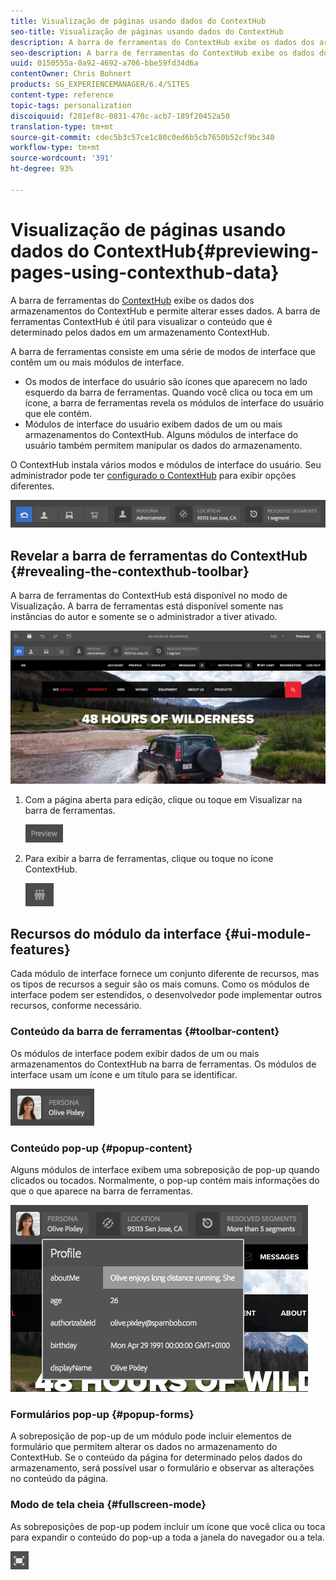 ```yaml
---
title: Visualização de páginas usando dados do ContextHub
seo-title: Visualização de páginas usando dados do ContextHub
description: A barra de ferramentas do ContextHub exibe os dados dos armazenamentos do ContextHub, permite alterar esses dados e é útil para visualizar o conteúdo
seo-description: A barra de ferramentas do ContextHub exibe os dados dos armazenamentos do ContextHub, permite alterar esses dados e é útil para visualizar o conteúdo
uuid: 0150555a-0a92-4692-a706-bbe59fd34d6a
contentOwner: Chris Bohnert
products: SG_EXPERIENCEMANAGER/6.4/SITES
content-type: reference
topic-tags: personalization
discoiquuid: f281ef8c-0831-470c-acb7-189f20452a50
translation-type: tm+mt
source-git-commit: cdec5b3c57ce1c80c0ed6b5cb7650b52cf9bc340
workflow-type: tm+mt
source-wordcount: '391'
ht-degree: 93%

---
```



# Visualização de páginas usando dados do ContextHub{#previewing-pages-using-contexthub-data}

A barra de ferramentas do [ContextHub](/help/sites-developing/contexthub.md) exibe os dados dos armazenamentos do ContextHub e permite alterar esses dados. A barra de ferramentas ContextHub é útil para visualizar o conteúdo que é determinado pelos dados em um armazenamento ContextHub.

A barra de ferramentas consiste em uma série de modos de interface que contêm um ou mais módulos de interface.

* Os modos de interface do usuário são ícones que aparecem no lado esquerdo da barra de ferramentas. Quando você clica ou toca em um ícone, a barra de ferramentas revela os módulos de interface do usuário que ele contém.
* Módulos de interface do usuário exibem dados de um ou mais armazenamentos do ContextHub. Alguns módulos de interface do usuário também permitem manipular os dados do armazenamento.

O ContextHub instala vários modos e módulos de interface do usuário. Seu administrador pode ter [configurado o ContextHub](/help/sites-administering/contexthub-config.md) para exibir opções diferentes.

![screen_shot_2018-03-23at093446](assets/screen_shot_2018-03-23at093446.png)

## Revelar a barra de ferramentas do ContextHub {#revealing-the-contexthub-toolbar}

A barra de ferramentas do ContextHub está disponível no modo de Visualização. A barra de ferramentas está disponível somente nas instâncias do autor e somente se o administrador a tiver ativado.

![screen_shot_2018-03-23at093730](assets/screen_shot_2018-03-23at093730.png)

1. Com a página aberta para edição, clique ou toque em Visualizar na barra de ferramentas.

   ![chlimage_1-219](assets/chlimage_1-219.png)

1. Para exibir a barra de ferramentas, clique ou toque no ícone ContextHub.

   ![](do-not-localize/screen_shot_2018-03-23at093621.png)

## Recursos do módulo da interface {#ui-module-features}

Cada módulo de interface fornece um conjunto diferente de recursos, mas os tipos de recursos a seguir são os mais comuns. Como os módulos de interface podem ser estendidos, o desenvolvedor pode implementar outros recursos, conforme necessário.

### Conteúdo da barra de ferramentas {#toolbar-content}

Os módulos de interface podem exibir dados de um ou mais armazenamentos do ContextHub na barra de ferramentas. Os módulos de interface usam um ícone e um título para se identificar.

![screen_shot_2018-03-23at093936](assets/screen_shot_2018-03-23at093936.png)

### Conteúdo pop-up {#popup-content}

Alguns módulos de interface exibem uma sobreposição de pop-up quando clicados ou tocados. Normalmente, o pop-up contém mais informações do que o que aparece na barra de ferramentas.

![screen_shot_2018-03-23at094003](assets/screen_shot_2018-03-23at094003.png)

### Formulários pop-up {#popup-forms}

A sobreposição de pop-up de um módulo pode incluir elementos de formulário que permitem alterar os dados no armazenamento do ContextHub. Se o conteúdo da página for determinado pelos dados do armazenamento, será possível usar o formulário e observar as alterações no conteúdo da página.

### Modo de tela cheia {#fullscreen-mode}

As sobreposições de pop-up podem incluir um ícone que você clica ou toca para expandir o conteúdo do pop-up a toda a janela do navegador ou a tela.

![](do-not-localize/chlimage_1-18.png)

